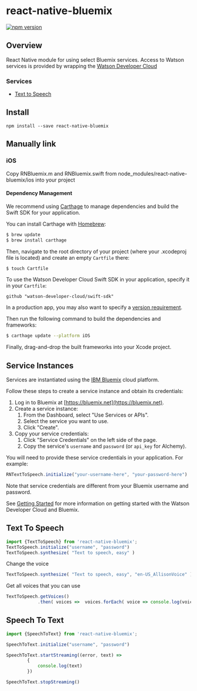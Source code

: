 # react-native-bluemix
[![npm version](https://badge.fury.io/js/react-native-bluemix.svg)](https://badge.fury.io/js/react-native-bluemix)

## Overview
React Native module for using select Bluemix services.  Access to Watson services is provided by wrapping the [Watson Developer Cloud](https://github.com/watson-developer-cloud/swift-sdk)

### Services

* [Text to Speech](#text-to-speech)

## Install

```shell
npm install --save react-native-bluemix
```

## Manually link

### iOS

Copy RNBluemix.m and RNBluemix.swift from node_modules/react-native-bluemix/ios into your project

#### Dependency Management

We recommend using [Carthage](https://github.com/Carthage/Carthage) to manage dependencies and build the Swift SDK for your application.

You can install Carthage with [Homebrew](http://brew.sh/):

```bash
$ brew update
$ brew install carthage
```

Then, navigate to the root directory of your project (where your .xcodeproj file is located) and create an empty `Cartfile` there:

```bash
$ touch Cartfile
```

To use the Watson Developer Cloud Swift SDK in your application, specify it in your `Cartfile`:

```
github "watson-developer-cloud/swift-sdk"
```

In a production app, you may also want to specify a [version requirement](https://github.com/Carthage/Carthage/blob/master/Documentation/Artifacts.md#version-requirement).

Then run the following command to build the dependencies and frameworks:

```bash
$ carthage update --platform iOS
```

Finally, drag-and-drop the built frameworks into your Xcode project.

## Service Instances

Services are instantiated using the [IBM Bluemix](http://www.ibm.com/cloud-computing/bluemix/) cloud platform.

Follow these steps to create a service instance and obtain its credentials:

1. Log in to Bluemix at [https://bluemix.net](https://bluemix.net).
2. Create a service instance:
    1. From the Dashboard, select "Use Services or APIs".
    2. Select the service you want to use.
    3. Click "Create".
3. Copy your service credentials:
    1. Click "Service Credentials" on the left side of the page.
    2. Copy the service's `username` and `password` (or `api_key` for Alchemy).

You will need to provide these service credentials in your application. For example:

```javascript
RNTextToSpeech.initialize("your-username-here", "your-password-here")
```

Note that service credentials are different from your Bluemix username and password.

See [Getting Started](https://www.ibm.com/watson/developercloud/doc/common/index.html) for more information on getting started with the Watson Developer Cloud and Bluemix.

## Text To Speech

```javascript
import {TextToSpeech} from 'react-native-bluemix';
TextToSpeech.initialize("username", "password")
TextToSpeech.synthesize( "Text to speech, easy" )
```

Change the voice

```javascript
TextToSpeech.synthesize( "Text to speech, easy", "en-US_AllisonVoice" )
```

Get all voices that you can use

```javascript
TextToSpeech.getVoices()
            .then( voices =>  voices.forEach( voice => console.log(voice.name) ) )
```

## Speech To Text

```javascript
import {SpeechToText} from 'react-native-bluemix';

SpeechToText.initialize("username", "password")

SpeechToText.startStreaming((error, text) =>
        {
            console.log(text)
        })

SpeechToText.stopStreaming()   
```
